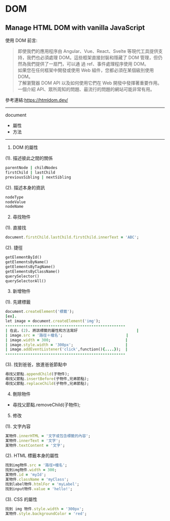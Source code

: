 # DOM

## Manage HTML DOM with vanilla JavaScript

使用 DOM 前言: <br>

> 即使我們的應用程序由 Angular、Vue、React、Svelte 等現代工具提供支持，我們也必須處理 DOM。這些框架直接封裝和隱藏了 DOM 管理，但仍然為我們提供了一扇門，可以通
> 過 ref、事件處理程序使用 DOM。<br>
> 如果您在任何框架中開發或使用 Web 組件，您都必須在某個級別使用 DOM。<br>
> 了解瀏覽器 DOM API 以及如何使用它們在 Web 開發中發揮著重要作用。一個介紹 API、眾所周知的問題、最流行的問題的網站可能非常有用。

參考連結:https://htmldom.dev/

---

document

- 屬性
- 方法

---

1. DOM 的屬性

(1). 描述彼此之間的關係

```ruby
parentNode | childNodes
firstChild | lastChild
previousSibling | nextSibling
```

(2). 描述本身的資訊

```ruby
nodeType
nodeValue
nodeName
```

2. 尋找物件

(1). 直接找

```ruby
document.firstChild.lastChild.firstChild.innerText = 'ABC';
```

(2). 捷徑

```ruby
getElementById()
getElementsByName()
getElementsByTagName()
getElementsByClassName()
querySelector()
querySelectorAll()
```

3. 新增物件

(1). 先建標籤

```ruby
document.createElement('標籤');
[ex].
let image = document.createElement('img');
-----------------------------------------------------
| 在此，(2). 將該標籤的屬性和方法寫好                          |
| image.src = '路徑＋檔名';                            |
| image.width = 300;                                 |
| image.style.width = '300px';                       |
| image.addEventListener('click',function(){....});  |
-----------------------------------------------------
```

(3). 找到爸爸，放進爸爸節點中

```ruby
尋找父節點.appendChild(子物件);
尋找父節點.insertBefore(子物件,兄弟節點);
尋找父節點.replaceChild(子物件,兄弟節點);
```

4. 刪除物件

- 尋找父節點.removeChild(子物件);

5. 修改

(1). 文字內容

```ruby
某物件.innerHTML = '文字或包含標籤的內容';
某物件.innerText = '文字';
某物件.textContent = '文字';
```

(2). HTML 標籤本身的屬性

```ruby
找到img物件.src = '路徑+檔名';
找到img物件.width = 300;
某物件.id = 'myId';
某物件.className = 'myClass';
找到label物件.htmlFor = 'myLabel';
找到input物件.value = 'hello!';
```

(3). CSS 的屬性

```ruby
找到 img 物件.style.width = '300px';
某物件.style.backgroundColor = 'red';
```
